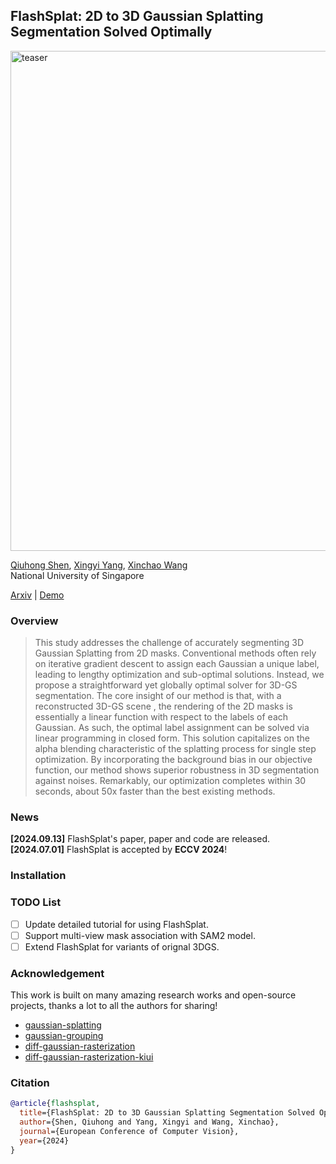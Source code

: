 
## FlashSplat: 2D to 3D Gaussian Splatting Segmentation Solved Optimally
<img width="800" alt="teaser" src="https://github.com/user-attachments/assets/4634f9e5-5e0e-44bb-a393-a618552f4a01">

[Qiuhong Shen](https://florinshen.github.io), [Xingyi Yang](https://adamdad.github.io/), [Xinchao Wang](https://sites.google.com/site/sitexinchaowang/)    
National University of Singapore

[Arxiv](https://arxiv.org/abs/2409.08270) | [Demo]()


### Overview
> This study addresses the challenge of accurately segmenting 3D Gaussian Splatting from 2D masks. Conventional methods often rely on iterative gradient descent to assign each Gaussian a unique label, leading to lengthy optimization and sub-optimal solutions. Instead, we propose a straightforward yet globally optimal solver for 3D-GS segmentation. The core insight of our method is that, with a reconstructed 3D-GS scene , the rendering of the 2D masks is essentially a linear function with respect to the labels of each Gaussian. As such, the optimal label assignment can be solved via linear programming in closed form. This solution capitalizes on the alpha blending characteristic of the splatting process for single step optimization. By incorporating the background bias in our objective function, our method shows superior robustness in 3D segmentation against noises. Remarkably, our optimization completes within 30 seconds, about 50x faster than the best existing methods.

### News
**[2024.09.13]** FlashSplat's paper, paper and code are released.    
**[2024.07.01]** FlashSplat is accepted by **ECCV 2024**!

### Installation


### TODO List
- [ ]  Update detailed tutorial for using FlashSplat.
- [ ]  Support multi-view mask association with SAM2 model.
- [ ]  Extend FlashSplat for variants of orignal 3DGS.

### Acknowledgement

This work is built on many amazing research works and open-source projects, thanks a lot to all the authors for sharing!
- [gaussian-splatting](https://github.com/graphdeco-inria/gaussian-splatting)
- [gaussian-grouping](https://github.com/lkeab/gaussian-grouping)
- [diff-gaussian-rasterization](https://github.com/graphdeco-inria/diff-gaussian-rasterization)
- [diff-gaussian-rasterization-kiui](https://github.com/ashawkey/diff-gaussian-rasterization.git)

### Citation

```bibtex
@article{flashsplat,
  title={FlashSplat: 2D to 3D Gaussian Splatting Segmentation Solved Optimally},
  author={Shen, Qiuhong and Yang, Xingyi and Wang, Xinchao},
  journal={European Conference of Computer Vision},
  year={2024}
}
```

